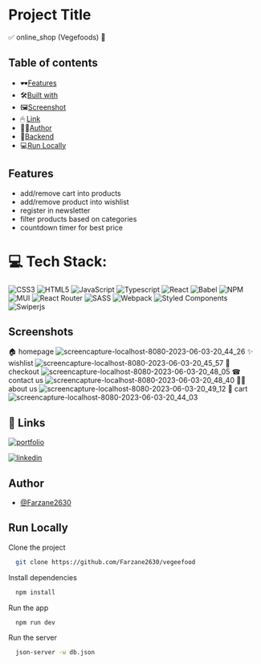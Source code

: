 
# Project Title

✅ online_shop (Vegefoods) 🛒

## Table of contents
  - 🕶[Features](#features)
  - 🛠[Built with](#built-with)
  - 🖼[Screenshot](#screenshot)
  - 🖱 [Link](#links)
  - 👩‍💻[Author](#author)
  - 🛅[Backend](#API)
  - 💻[Run Locally](#Run_Locally)


## Features


- add/remove cart into products 
- add/remove product into wishlist
- register in newsletter
- filter products based on categories
- countdown timer for best price

# 💻 Tech Stack:
![CSS3](https://img.shields.io/badge/css3-%231572B6.svg?style=plastic&logo=css3&logoColor=white) ![HTML5](https://img.shields.io/badge/html5-%23E34F26.svg?style=plastic&logo=html5&logoColor=white) ![JavaScript](https://img.shields.io/badge/javascript-%23323330.svg?style=plastic&logo=javascript&logoColor=%23F7DF1E) ![Typescript](https://img.shields.io/badge/Typescript-F9DC3e?style=plastic&logo=typescript&logoColor=violet) ![React](https://img.shields.io/badge/react-%2320232a.svg?style=plastic&logo=react&logoColor=%2361DAFB)  ![Babel](https://img.shields.io/badge/Babel-F9DC3e?style=plastic&logo=babel&logoColor=black)  ![NPM](https://img.shields.io/badge/NPM-%23000000.svg?style=plastic&logo=npm&logoColor=white) ![MUI](https://img.shields.io/badge/MUI-%230081CB.svg?style=plastic&logo=material-ui&logoColor=white)  ![React Router](https://img.shields.io/badge/React_Router-CA4245?style=plastic&logo=react-router&logoColor=white)  ![SASS](https://img.shields.io/badge/SASS-hotpink.svg?style=plastic&logo=SASS&logoColor=white) ![Webpack](https://img.shields.io/badge/webpack-%238DD6F9.svg?style=plastic&logo=webpack&logoColor=black) ![Styled Components](https://img.shields.io/badge/styled--components-DB7093?style=plastic&logo=styled-components&logoColor=white) ![Swiperjs](https://img.shields.io/badge/swiper-js-DB7093?style=plastic&logo=styled-components&logoColor=white) 

## Screenshots
🏠 homepage
![screencapture-localhost-8080-2023-06-03-20_44_26](https://github.com/Farzane2630/vegeefood/assets/110881082/90d1cf01-e964-4049-b49f-a92d9af1837a)
✨ wishlist
![screencapture-localhost-8080-2023-06-03-20_45_57](https://github.com/Farzane2630/vegeefood/assets/110881082/a86559d6-f3e0-4af9-9739-a1540239abf4)
💸 checkout
![screencapture-localhost-8080-2023-06-03-20_48_05](https://github.com/Farzane2630/vegeefood/assets/110881082/ed1e41a1-0bd2-4ea0-bc75-81018358ace4)
☎ contact us
![screencapture-localhost-8080-2023-06-03-20_48_40](https://github.com/Farzane2630/vegeefood/assets/110881082/f7b550aa-2bea-4e0f-842c-c6f0b9fba308)
🧙‍♀️ about us
![screencapture-localhost-8080-2023-06-03-20_49_12](https://github.com/Farzane2630/vegeefood/assets/110881082/9f127c4e-27ed-4419-a3b8-86971dbb34e2)
🛒 cart
![screencapture-localhost-8080-2023-06-03-20_44_03](https://github.com/Farzane2630/vegeefood/assets/110881082/e6edab3b-fa1f-4494-89dc-7e0fb9109629)

## 🔗 Links
[![portfolio](https://img.shields.io/badge/github-000?style=for-the-badge&logo=github&logoColor=white)](https://github.com/Farzane2630)

[![linkedin](https://img.shields.io/badge/linkedin-0A66C2?style=for-the-badge&logo=linkedin&logoColor=white)](https://www.linkedin.com/in/farzane-kazemi/)



## Author

- [@Farzane2630](https://github.com/Farzane2630)


## Run Locally

Clone the project

```bash
  git clone https://github.com/Farzane2630/vegeefood
```

Install dependencies

```bash
  npm install
```

Run the app

```bash
  npm run dev
```

Run the server

```bash
  json-server -w db.json
```
